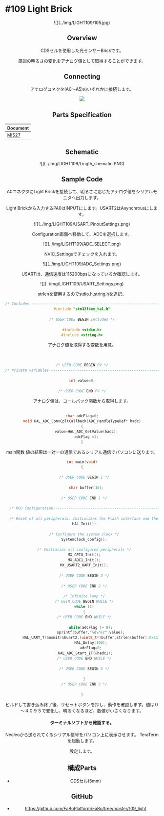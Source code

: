 # #109 Light Brick

<center>![](../img/LIGHT109/105.jpg)
<!--COLORME-->

## Overview
CDSセルを使用した光センサーBrickです。

周囲の明るさの変化をアナログ値として取得することができます。

## Connecting
アナログコネクタ(A0〜A5)のいずれかに接続します。

![](/img/100_analog/connect/109_ambientlight_connect.jpg)

## Parts Specification
| Document |
|:--|
| [MI527](http://akizukidenshi.com/catalog/g/gI-00110/) |

## Schematic
<center>![](../img/LIGHT109/Lingth_shematic.PNG)

## Sample Code
A0コネクタにLight Brickを接続して、明るさに応じたアナログ値をシリアルモニタへ出力します。

Light Brickから入力するPA0はINPUTにします。USART2はAsynchrousにします。
<center>![](../img/LIGHT109/USART_PinoutSettings.png)

Configuration画面へ移動して、ADCを選択します。
<center>![](../img/LIGHT109/ADC_SELECT.png)

NVIC_Settingsでチェックを入れます。
<center>![](../img/LIGHT109/ADC_Settings.png)

USARTは、通信速度は115200bpsになっているか確認します。
<center>![](../img/LIGHT109/USART_Settings.png)

strlenを使用するのでstdio.h,string.hを追記。
```c
/* Includes ------------------------------------------------------------------*/
#include "stm32f4xx_hal.h"

/* USER CODE BEGIN Includes */

#include <stdio.h>
#include <string.h>
```

アナログ値を取得する変数を用意。
```c


/* USER CODE BEGIN PV */
/* Private variables ---------------------------------------------------------*/

int value=0;

/* USER CODE END PV */

```

アナログ値は、コールバック関数から取得します。
```c

char adcFlag=0;
void HAL_ADC_ConvCpltCallback(ADC_HandleTypeDef* hadc)
{
	value=HAL_ADC_GetValue(hadc);
	adcFlag =1;
}

```

main関数
値の結果は一対一の通信であるシリアル通信でパソコンに送ります。
```c
int main(void)
{

  /* USER CODE BEGIN 1 */

	char buffer[16];

  /* USER CODE END 1 */

  /* MCU Configuration----------------------------------------------------------*/

  /* Reset of all peripherals, Initializes the Flash interface and the Systick. */
  HAL_Init();

  /* Configure the system clock */
  SystemClock_Config();

  /* Initialize all configured peripherals */
  MX_GPIO_Init();
  MX_ADC1_Init();
  MX_USART2_UART_Init();

  /* USER CODE BEGIN 2 */

  /* USER CODE END 2 */

  /* Infinite loop */
  /* USER CODE BEGIN WHILE */
  while (1)
  {
  /* USER CODE END WHILE */

		while(adcFlag != 0);
		sprintf(buffer,"%d\n\r",value);
		HAL_UART_Transmit(&huart2,(uint8_t*)buffer,strlen(buffer),0x1111);
		HAL_Delay(100);
		adcFlag=0;
		HAL_ADC_Start_IT(&hadc1);	  
  /* USER CODE END WHILE */

  /* USER CODE BEGIN 3 */

  }
  /* USER CODE END 3 */

}

```

ビルドして書き込み終了後、リセットボタンを押し、動作を確認します。値は０～４０９５で変化し、明るくなるほど、数値が小さくなります。

#### ターミナルソフトから確認する。
Necleoから送られてくるシリアル信号をパソコン上に表示させます。
TeraTermを起動します。

設定します。

## 構成Parts
- CDSセル(5mm)

## GitHub
- https://github.com/FaBoPlatform/FaBo/tree/master/109_light
